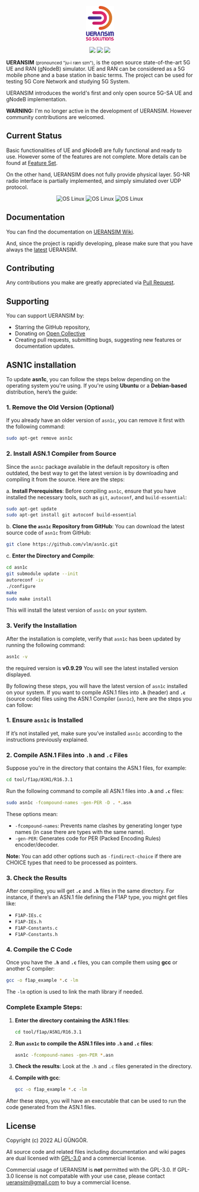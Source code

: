 <p align="center">
  <a href="https://github.com/aligungr/UERANSIM"><img src="/.github/logo.png" width="75" title="UERANSIM"></a>
</p>
<p align="center">
<img src="https://img.shields.io/badge/UERANSIM-v3.2.6-blue" />
<img src="https://img.shields.io/badge/3GPP-R15-orange" />
<img src="https://img.shields.io/badge/License-GPL--3.0-green"/>
</p>

**UERANSIM** <small>(pronounced "ju-i ræn sɪm")</small>, is the open source state-of-the-art 5G UE and RAN (gNodeB)
simulator. UE and RAN can be considered as a 5G mobile phone and a base station in basic terms. The project can be used for
testing 5G Core Network and studying 5G System.

UERANSIM introduces the world's first and only open source 5G-SA UE and gNodeB implementation.

**WARNING:** I'm no longer active in the development of UERANSIM. However community contributions are welcomed.

## Current Status

Basic functionalities of UE and gNodeB are fully functional and ready to use. However some of the features are not complete.
More details can be found at [Feature Set](https://github.com/aligungr/UERANSIM/wiki/Feature-Set).

On the other hand, UERANSIM does not fully provide physical layer. 5G-NR radio interface is partially implemented, and simply simulated over UDP protocol.

<p align="center">
<img src="https://img.shields.io/badge/Radio%20Interface-simulated-orange" alt="OS Linux"/>
<img src="https://img.shields.io/badge/Control%20Plane-functional-green" alt="OS Linux"/>  
<img src="https://img.shields.io/badge/User%20Plane-functional-green" alt="OS Linux"/>
</p>

## Documentation

You can find the documentation on [UERANSIM Wiki](https://github.com/aligungr/UERANSIM/wiki).

And, since the project is rapidly developing, please make sure that you have always
the [latest](https://github.com/aligungr/UERANSIM/releases) UERANSIM.

## Contributing

Any contributions you make are greatly appreciated via [Pull Request](https://github.com/aligungr/UERANSIM/pulls).

## Supporting

You can support UERANSIM by:

- Starring the GitHub repository,
- Donating on [Open Collective](https://opencollective.com/UERANSIM)
- Creating pull requests, submitting bugs, suggesting new features or documentation updates.

## ASN1C installation
To update **asn1c**, you can follow the steps below depending on the operating system you're using. If you're using **Ubuntu** or a **Debian-based** distribution, here’s the guide:

### 1. **Remove the Old Version (Optional)**
   If you already have an older version of `asn1c`, you can remove it first with the following command:

   ```bash
   sudo apt-get remove asn1c
   ```

### 2. **Install ASN.1 Compiler from Source**
   Since the `asn1c` package available in the default repository is often outdated, the best way to get the latest version is by downloading and compiling it from the source. Here are the steps:

   a. **Install Prerequisites**:
   Before compiling `asn1c`, ensure that you have installed the necessary tools, such as `git`, `autoconf`, and `build-essential`:

   ```bash
   sudo apt-get update
   sudo apt-get install git autoconf build-essential
   ```

   b. **Clone the `asn1c` Repository from GitHub**:
   You can download the latest source code of `asn1c` from GitHub:

   ```bash
   git clone https://github.com/vlm/asn1c.git
   ```

   c. **Enter the Directory and Compile**:

   ```bash
   cd asn1c
   git submodule update --init
   autoreconf -iv
   ./configure
   make
   sudo make install
   ```

   This will install the latest version of `asn1c` on your system.

### 3. **Verify the Installation**
   After the installation is complete, verify that `asn1c` has been updated by running the following command:

   ```bash
   asn1c -v
   ```
  the required version is **v0.9.29**
   You will see the latest installed version displayed.

By following these steps, you will have the latest version of `asn1c` installed on your system. If you want to compile ASN.1 files into **`.h`** (header) and **`.c`** (source code) files using the ASN.1 Compiler (`asn1c`), here are the steps you can follow:

### 1. **Ensure `asn1c` is Installed**
   If it’s not installed yet, make sure you’ve installed `asn1c` according to the instructions previously explained.

### 2. **Compile ASN.1 Files into `.h` and `.c` Files**

   Suppose you're in the directory that contains the ASN.1 files, for example:

   ```bash
   cd tool/f1ap/ASN1/R16.3.1
   ```

   Run the following command to compile all ASN.1 files into **`.h`** and **`.c`** files:

   ```bash
  sudo asn1c -fcompound-names -gen-PER -D . *.asn
   ```

   These options mean:
   - `-fcompound-names`: Prevents name clashes by generating longer type names (in case there are types with the same name).
   - `-gen-PER`: Generates code for PER (Packed Encoding Rules) encoder/decoder.
   
   **Note:** You can add other options such as `-findirect-choice` if there are CHOICE types that need to be processed as pointers.

### 3. **Check the Results**
   After compiling, you will get **`.c`** and **`.h`** files in the same directory. For instance, if there’s an ASN.1 file defining the F1AP type, you might get files like:

   - `F1AP-IEs.c`
   - `F1AP-IEs.h`
   - `F1AP-Constants.c`
   - `F1AP-Constants.h`

### 4. **Compile the C Code**
   Once you have the **`.h`** and **`.c`** files, you can compile them using **gcc** or another C compiler:

   ```bash
   gcc -o f1ap_example *.c -lm
   ```

   The `-lm` option is used to link the math library if needed.

### Complete Example Steps:

1. **Enter the directory containing the ASN.1 files**:

   ```bash
   cd tool/f1ap/ASN1/R16.3.1
   ```

2. **Run `asn1c` to compile the ASN.1 files into `.h` and `.c` files**:

   ```bash
   asn1c -fcompound-names -gen-PER *.asn
   ```

3. **Check the results**: Look at the `.h` and `.c` files generated in the directory.

4. **Compile with gcc**:

   ```bash
   gcc -o f1ap_example *.c -lm
   ```

After these steps, you will have an executable that can be used to run the code generated from the ASN.1 files.

## License

Copyright (c) 2022 ALİ GÜNGÖR.

All source code and related files including documentation and wiki pages are
dual licensed with [GPL-3.0](https://www.gnu.org/licenses/gpl-3.0.en.html) and a commercial license.

Commercial usage of UERANSIM is **not** permitted with the GPL-3.0. If GPL-3.0 license is not compatable with your use case, please contact [ueransim@gmail.com](mailto:ueransim@gmail.com) to buy a commercial license.
